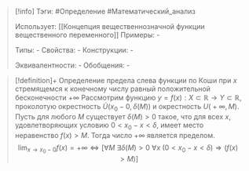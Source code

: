 > [!info]
> Тэги: #Определение #Математический_анализ   
> 
> Использует: [[Концепция вещественнозначной функции вещественного переменного]]
> Примеры: *-*
> 
> Типы: *-*
> Свойства: *-*
> Конструкции: *-*
> 
> Эквивалентности: *-*
> Обобщения: *-*

> [!definition]+ Определение предела слева функции по Коши при $x$ стремящемся к конечному числу равный положительной бесконечности $+\infty$
> Рассмотрим функцию $y=f(x):X \subset \mathbb{R}\rightarrow Y \subset \mathbb{R}$, проколотую окрестность $\dot U\big(x_0-0, \delta(M)\big)$ и окрестность $U\big(+\infty, M\big)$. Пусть для любого $M$ существует $\delta(M) > 0$ такое, что для всех $x$, удовлетворяющих условию $0 < x_0 - x< \delta$, имеет место неравенство $f(x) > M$. Тогда число $+\infty$ является пределом. 
> $$\lim_{x \to x_0-0} f(x) = +\infty \Leftrightarrow \Big[\forall M ~ \exists \delta\big(M)>0 ~ \forall x ~ (0 < x_0 - x< \delta\big) \Rightarrow \big(f(x) > M\big)\Big]$$